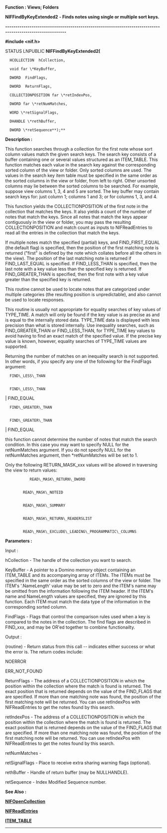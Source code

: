 




<!--
 /\* Font Definitions \*/
 @font-face
 {font-family:"Tms Rmn";
 panose-1:2 2 6 3 4 5 5 2 3 4;}
@font-face
 {font-family:Helv;
 panose-1:2 11 6 4 2 2 2 3 2 4;}
@font-face
 {font-family:"Cambria Math";
 panose-1:2 4 5 3 5 4 6 3 2 4;}
 /\* Style Definitions \*/
 p.MsoNormal, li.MsoNormal, div.MsoNormal
 {margin-top:0cm;
 margin-right:0cm;
 margin-bottom:8.0pt;
 margin-left:0cm;
 line-height:107%;
 font-size:11.0pt;
 font-family:"Calibri",sans-serif;}
.MsoChpDefault
 {font-size:11.0pt;}
.MsoPapDefault
 {margin-bottom:8.0pt;
 line-height:107%;}
 /\* Page Definitions \*/
 @page WordSection1
 {size:612.0pt 792.0pt;
 margin:72.0pt 72.0pt 72.0pt 72.0pt;}
div.WordSection1
 {page:WordSection1;}
-->




 


**Function : Views; Folders**



**NIFFindByKeyExtended2** **- Finds
notes using single or multiple sort keys.**


**----------------------------------------------------------------------------------------------------------**



**#include <nif.h>**



STATUS
LNPUBLIC **NIFFindByKeyExtended2(**  

      HCOLLECTION  hCollection,  

      void far \*KeyBuffer,  

      DWORD  FindFlags,  

      DWORD  ReturnFlags,  

      COLLECTIONPOSITION far \*retIndexPos,  

      DWORD far \*retNumMatches,  

      WORD \*retSignalFlags,  

      DHANDLE \*rethBuffer,  

      DWORD \*retSequence**);**



**Description :**



This
function searches through a collection for the first note whose sort column
values match the given search keys.  The search key consists of a buffer
containing one or several values structured as an ITEM\_TABLE. This function
matches each value in the search key against the corresponding sorted column of
the view or folder. Only sorted columns are used. The values in the search key
item table must be specified in the same order as the sorted columns in the
view or folder, from left to right.  Other unsorted columns may lie between the
sorted columns to be searched.  For example, suppose view columns 1, 3, 4 and 5
are sorted.  The key buffer may contain search keys for: just column 1; columns
1 and 3; or for columns 1, 3, and 4.  

  

This function yields the COLLECTIONPOSITION of the first note in the collection
that matches the keys. It also yields a count of the number of notes that match
the keys. Since all notes that match the keys appear contiguously in the view
or folder, you may pass the resulting COLLECTIONPOSITION and match count as
inputs to NIFReadEntries to read all the entries in the collection that match
the keys.


 


If multiple
notes match the specified (partial) keys, and FIND\_FIRST\_EQUAL (the default
flag) is specified, then the position of the first matching note is returned
("first" is defined by the note which collates before all the others
in the view).  The position of the last matching note is returned if
FIND\_LAST\_EQUAL is specified.  If FIND\_LESS\_THAN is specified, then the last
note with a key value less than the specified key is returned.  If
FIND\_GREATER\_THAN is specified, then the first note with a key value greater
than the specified key is returned.  

  

This routine cannot be used to locate notes that are categorized under multiple
categories (the resulting position is unpredictable), and also cannot be used
to locate responses.  

  

This routine is usually not appropriate for equality searches of key values of
TYPE\_TIME.  A match will only be found if the key value is as precise as and is
equal to the internally stored data.  TYPE\_TIME data is displayed with less
precision than what is stored internally.  Use inequality searches, such as
FIND\_GREATER\_THAN or FIND\_LESS\_THAN, for TYPE\_TIME key values to avoid having
to find an exact match of the specified value.  If the precise key value is
known, however, equality searches of TYPE\_TIME values are supported.


 


Returning
the number of matches on an inequality search is not supported.  In other
words, if you specify any one of the following for the FindFlags argument:


 


      FIND\_LESS\_THAN


      FIND\_LESS\_THAN
| FIND\_EQUAL


      FIND\_GREATER\_THAN


      FIND\_GREATER\_THAN
| FIND\_EQUAL


 


this
function cannot determine the number of notes that match the search condition. 
In this case you may want to specify NULL for the retNumMatches argument.  If
you do not specify NULL for the retNumMatches argument, then \*retNumMatches
will be set to 1.


 


Only the
following RETURN\_MASK\_xxx values will be allowed in traversing the view to
return values:


 


               READ\_MASK\_RETURN\_DWORD


            READ\_MASK\_NOTEID


            READ\_MASK\_SUMMARY


            READ\_MASK\_RETURN\_READERSLIST


            READ\_MASK\_EXCLUDE\_LEADING\_PROGRAMMATIC\_COLUMNS


 


**Parameters :**



Input :  

hCollection  -  The handle of the collection you want to search.  

  

KeyBuffer  -  A pointer to a Domino memory object containing an ITEM\_TABLE and
its accompanying array of ITEMs.  The ITEMs must be specified in the same order
as the sorted columns of the view or folder.  The ITEM's  '.NameLength' value
may be set to zero and the ITEM's name may be omitted from the information
following the ITEM header.  If the ITEM's name and NameLength values are
specified, they are ignored by this function.  Each ITEM must match the data
type of the information in the corresponding sorted column.   

  

FindFlags  -  Flags that control the comparison rules used when a key is
compared to the notes in the collection. The find flags are described in
FIND\_xxx, and may be OR'ed together to combine functionailty.  

  




Output :  

(routine)  -  Return status from this call -- indicates either success or what
the error is. The return codes include:  

  

NOERROR  

ERR\_NOT\_FOUND  

  

  

ReturnFlags  -  The address of a COLLECTIONPOSITION in which the position
within the collection where the match is found is returned. The exact position
that is returned depends on the value of the FIND\_FLAGS that are specified.  If
more than one matching note was found, the position of the first matching note
will be returned.  You can use retIndexPos with NIFReadEntries to get the notes
found by this search.  

  

retIndexPos  -  The address of a COLLECTIONPOSITION in which the position
within the collection where the match is found is returned. The exact position
that is returned depends on the value of the FIND\_FLAGS that are specified.  If
more than one matching note was found, the position of the first matching note
will be returned.  You can use retIndexPos with NIFReadEntries to get the notes
found by this search.  

  

retNumMatches  -    

  

retSignalFlags  -  Place to receive extra sharing warning flags (optional).  

  

rethBuffer  -  Handle of return buffer (may be NULLHANDLE).  

  

retSequence  -  Index Modified Sequence number.  

  




 **See Also :**


**[NIFOpenCollection](NIFOpenCollection.md)**


**[NIFReadEntries](NIFReadEntries.md)**


**[ITEM\_TABLE](notes:///8525872100478C66/61FD4E9848264AD28525620B006BA8BD/85255D56004D3F6385255B43006B5125)**



----------------------------------------------------------------------------------------------------------


 





